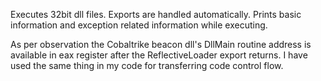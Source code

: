 Executes 32bit dll files. Exports are handled automatically. Prints basic information and exception related information while executing.

As per observation the Cobaltrike beacon dll's DllMain routine address is available in eax register after the ReflectiveLoader export returns. I have used the same thing in my code for transferring code control flow.
